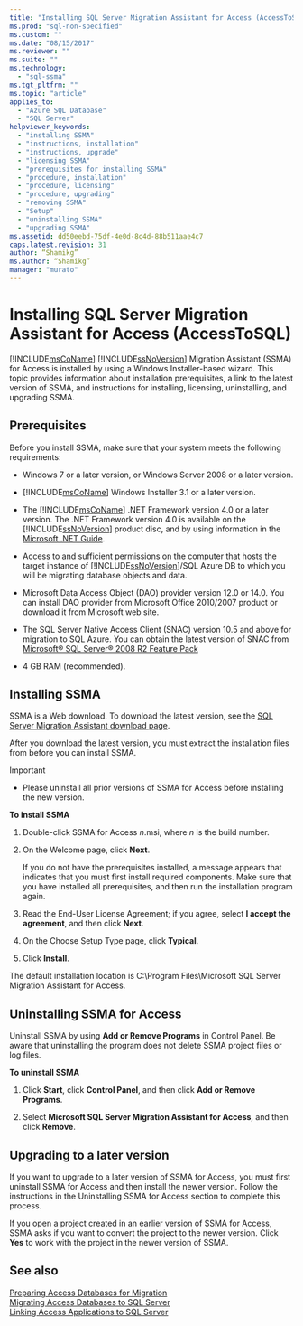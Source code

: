 ```yaml
---
title: "Installing SQL Server Migration Assistant for Access (AccessToSQL) | Microsoft Docs"
ms.prod: "sql-non-specified"
ms.custom: ""
ms.date: "08/15/2017"
ms.reviewer: ""
ms.suite: ""
ms.technology: 
  - "sql-ssma"
ms.tgt_pltfrm: ""
ms.topic: "article"
applies_to: 
  - "Azure SQL Database"
  - "SQL Server"
helpviewer_keywords: 
  - "installing SSMA"
  - "instructions, installation"
  - "instructions, upgrade"
  - "licensing SSMA"
  - "prerequisites for installing SSMA"
  - "procedure, installation"
  - "procedure, licensing"
  - "procedure, upgrading"
  - "removing SSMA"
  - "Setup"
  - "uninstalling SSMA"
  - "upgrading SSMA"
ms.assetid: dd50eebd-75df-4e0d-8c4d-88b511aae4c7
caps.latest.revision: 31
author: “Shamikg”
ms.author: “Shamikg”
manager: "murato"
---
```

# Installing SQL Server Migration Assistant for Access (AccessToSQL)
[!INCLUDE[msCoName](../../includes/msconame_md.md)] [!INCLUDE[ssNoVersion](../../includes/ssnoversion_md.md)] Migration Assistant (SSMA) for Access is installed by using a Windows Installer-based wizard. This topic provides information about installation prerequisites, a link to the latest version of SSMA, and instructions for installing, licensing, uninstalling, and upgrading SSMA.  
  
## Prerequisites  
Before you install SSMA, make sure that your system meets the following requirements:  
  
-   Windows 7 or a later version, or Windows Server 2008 or a later version.  
  
-   [!INCLUDE[msCoName](../../includes/msconame_md.md)] Windows Installer 3.1 or a later version.  
  
-   The [!INCLUDE[msCoName](../../includes/msconame_md.md)] .NET Framework version 4.0 or a later version. The .NET Framework version 4.0 is available on the [!INCLUDE[ssNoVersion](../../includes/ssnoversion_md.md)] product disc, and by using information in the [Microsoft .NET Guide](https://docs.microsoft.com/en-us/dotnet/framework/).
  
-   Access to and sufficient permissions on the computer that hosts the target instance of [!INCLUDE[ssNoVersion](../../includes/ssnoversion_md.md)]/SQL Azure DB to which you will be migrating database objects and data.  
  
-   Microsoft Data Access Object (DAO) provider version 12.0 or 14.0. You can install DAO provider from Microsoft Office 2010/2007 product or download it from Microsoft web site.  
  
-   The SQL Server Native Access Client (SNAC) version 10.5 and above for migration to SQL Azure. You can obtain the latest version of SNAC from [Microsoft® SQL Server® 2008 R2 Feature Pack](http://go.microsoft.com/fwlink/?LinkId=196940)  
  
-   4 GB RAM (recommended).  
  
## Installing SSMA  
SSMA is a Web download. To download the latest version, see the [SQL Server Migration Assistant download page](http://aka.ms/ssmaforaccess).  
  
After you download the latest version, you must extract the installation files from before you can install SSMA.

> [!IMPORTANT]  
> -   Please uninstall all prior versions of SSMA for Access before installing the new version.  
  
**To install SSMA**  
  
1.  Double-click SSMA for Access *n*.msi, where *n* is the build number.  
  
2.  On the Welcome page, click **Next**.  
  
    If you do not have the prerequisites installed, a message appears that indicates that you must first install required components. Make sure that you have installed all prerequisites, and then run the installation program again.  
  
3.  Read the End-User License Agreement; if you agree, select **I accept the agreement**, and then click **Next**.  
  
4.  On the Choose Setup Type page, click **Typical**.  
  
5.  Click **Install**.  
  
The default installation location is C:\Program Files\Microsoft SQL Server Migration Assistant for Access.  
  
## Uninstalling SSMA for Access  
Uninstall SSMA by using **Add or Remove Programs** in Control Panel. Be aware that uninstalling the program does not delete SSMA project files or log files.  
  
**To uninstall SSMA**  
  
1.  Click **Start**, click **Control Panel**, and then click **Add or Remove Programs**.  
  
2.  Select **Microsoft SQL Server Migration Assistant for Access**, and then click **Remove**.  
  
## Upgrading to a later version  
If you want to upgrade to a later version of SSMA for Access, you must first uninstall SSMA for Access and then install the newer version. Follow the instructions in the Uninstalling SSMA for Access section to complete this process.  
  
If you open a project created in an earlier version of SSMA for Access, SSMA asks if you want to convert the project to the newer version. Click **Yes** to work with the project in the newer version of SSMA.  
  
## See also  
[Preparing Access Databases for Migration](http://msdn.microsoft.com/9b80a9e0-08e7-4b4d-b5ec-cc998d3f5114)  
[Migrating Access Databases to SQL Server](http://msdn.microsoft.com/76a3abcf-2998-4712-9490-fe8d872c89ca)  
[Linking Access Applications to SQL Server](http://msdn.microsoft.com/82374ad2-7737-4164-a489-13261ba393d4)  
  
